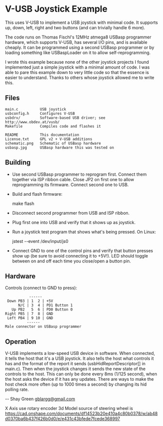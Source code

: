 V-USB Joystick Example
======================
This uses V-USB to implement a USB joystick with minimal code. It supports up, down, left, right and two buttons (and can trivially handle 6 more).

The code runs on Thomas Fischl's 12MHz atmega8 USBasp programmer hardware, which supports V-USB, has several I/O pins, and is available cheaply. It can be programmed using a second USBasp programmer or by loading something like USBaspLoader on it to allow self-reprogramming.

I wrote this example because none of the other joystick projects I found implemented just a simple joystick with a minimal amount of code. I was able to pare this example down to very little code so that the essence is easier to understand. Thanks to others whose joystick allowed me to write this.


Files
-----
	main.c          USB joystick
	usbconfig.h     Configures V-USB
	usbdrv/         Software-based USB driver; see http://www.obdev.at/vusb/
	Makefile        Compiles code and flashes it

	README          This documentation
	License.txt     GPL v2 + V-USB additions
	schematic.png   Schematic of USBasp hardware
	usbasp.jpg      USBasp hardware this was tested on


Building
--------
* Use second USBasp programmer to reprogram first. Connect them together via ISP ribbon cable. Close JP2 on first one to allow reprogramming its firmware. Connect second one to USB.

* Build and flash firmware:

	make flash

* Disconnect second programmer from USB and ISP ribbon.

* Plug first one into USB and verify that it shows up as joystick.

* Run a joystick test program that shows what's being pressed. On Linux:

	jstest --event /dev/input/js0

* Connect GND to one of the control pins and verify that button presses show up (be sure to avoid connecting it to +5V!). LED should toggle between on and off each time you close/open a button pin.


Hardware
--------
Controls (connect to GND to press):

		       ------
	 Down PB3 | 1  2 | +5V
		  N/C | 3  4 | PD1 Button 1
	   Up PB2   5  6 | PD0 Button 0
	Right PB5 | 7  8 | GND
	 Left PB4 | 9 10 | GND
		      ------
	Male connector on USBasp programmer


Operation
---------
V-USB implements a low-speed USB device in software. When connected, it tells the host that it's a USB joystick. It also tells the host what controls it has and the format of the report it sends (usbHidReportDescriptor[] in main.c). Then when the joystick changes it sends the new state of the controls to the host. This can only be done every 8ms (1/125 second), when the host asks the device if it has any updates. There are ways to make the host check more often (up to 1000 times a second) by changing its hid polling rate.

-- 
Shay Green <gblargg@gmail.com>

X Axis use rotary encoder
3d Model source of steering wheel is https://cad.onshape.com/documents/df14523b20e410a4c80b0378/w/ab48d0370ba6b437f426b0d0/e/e431c43bfede7fcede368997



